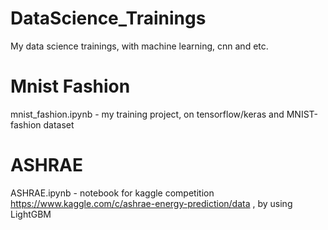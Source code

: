 # DataScience_Trainings
My data science trainings, with machine learning, cnn and etc.

# Mnist Fashion
mnist_fashion.ipynb - my training project, on tensorflow/keras and MNIST-fashion dataset

# ASHRAE
ASHRAE.ipynb - notebook for kaggle competition https://www.kaggle.com/c/ashrae-energy-prediction/data , by using LightGBM
